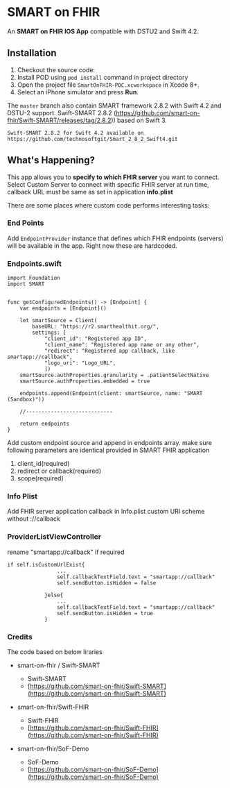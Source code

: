 SMART on FHIR
=============

An **SMART on FHIR IOS App** compatible with DSTU2 and Swift 4.2.


## Installation

1. Checkout the source code:
2. Install POD using `pod install` command in project directory
3. Open the project file `SmartOnFHIR-POC.xcworkspace` in Xcode 8+.
4. Select an iPhone simulator and press **Run**.

The `master` branch also contain SMART framework 2.8.2 with Swift 4.2 and DSTU-2 support.
Swift-SMART 2.8.2 (https://github.com/smart-on-fhir/Swift-SMART/releases/tag/2.8.2)) based on Swift 3.  

	Swift-SMART 2.8.2 for Swift 4.2 available on 
	https://github.com/technosoftgit/Smart_2_8_2_Swift4.git

## What's Happening?

This app allows you to **specify to which FHIR server** you want to connect. Select Custom Server to connect with specific FHIR server at run time, callback URL must be same as set in application **info.plist**

There are some places where custom code performs interesting tasks:

### End Points

Add `EndpointProvider` instance that defines which FHIR endpoints (servers) will be available in the app.
Right now these are hardcoded.

### Endpoints.swift
```
import Foundation
import SMART


func getConfiguredEndpoints() -> [Endpoint] {
    var endpoints = [Endpoint]()
    
    let smartSource = Client(
        baseURL: "https://r2.smarthealthit.org/",
        settings: [
            "client_id": "Registered app ID",
            "client_name": "Registered app name or any other",
            "redirect": "Registered app callback, like smartapp://callback",
            "logo_uri": "Logo_URL",
            ])
    smartSource.authProperties.granularity = .patientSelectNative
    smartSource.authProperties.embedded = true
    
    endpoints.append(Endpoint(client: smartSource, name: "SMART (Sandbox)"))
    
    //----------------------------
    
    return endpoints
}
```

Add custom endpoint source and append in endpoints array. make sure following parameters are identical provided in SMART FHIR application
1. client_id(required)
2. redirect or callback(required)
3. scope(required)

### Info Plist

Add FHIR server application callback in Info.plist custom URI scheme without ://callback

### ProviderListViewController

rename "smartapp://callback" if required
```
if self.isCustomUrlExist{
               	...
                self.callbackTextField.text = "smartapp://callback"
                self.sendButton.isHidden = false
                
            }else{
                ...
                self.callbackTextField.text = "smartapp://callback"
                self.sendButton.isHidden = true
            }
```

### Credits
  The code based on below liraries

  - smart-on-fhir / Swift-SMART 
    * Swift-SMART
    * [https://github.com/smart-on-fhir/Swift-SMART](https://github.com/smart-on-fhir/Swift-SMART)

  - smart-on-fhir/Swift-FHIR
  	* Swift-FHIR
  	* [https://github.com/smart-on-fhir/Swift-FHIR](https://github.com/smart-on-fhir/Swift-FHIR)
  	
  - smart-on-fhir/SoF-Demo
  	* SoF-Demo
  	* [https://github.com/smart-on-fhir/SoF-Demo](https://github.com/smart-on-fhir/SoF-Demo)



